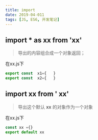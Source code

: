 ```yaml
---
title: import
date: 2019-04-011 
tags: [JS, ES6, 开发笔记]
---
```





##  import * as  xx  from   'xx'

> 导出的内容组合成一个对象返回；

在xx.js下
```js
export const  x1={   }
export const  x2={   }
```

## import   xx    from '   xx'

> 导出这个默认 **xx** 的对象作为一个对象

在xx.js下
```js
const xx ={}
export default xx
```

